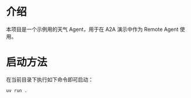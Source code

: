 # 介绍

本项目是一个示例用的天气 Agent，用于在 A2A 演示中作为 Remote Agent 使用。

# 启动方法

在当前目录下执行如下命令即可启动：

```sh
uv run .
```